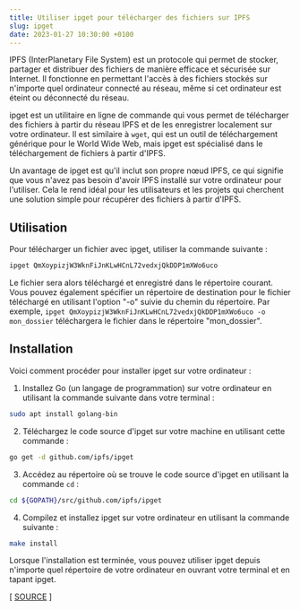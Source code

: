 ```yaml
---
title: Utiliser ipget pour télécharger des fichiers sur IPFS
slug: ipget
date: 2023-01-27 10:30:00 +0100
---
```


IPFS (InterPlanetary File System) est un protocole qui permet de stocker, partager et distribuer des fichiers de manière efficace et sécurisée sur Internet. Il fonctionne en permettant l'accès à des fichiers stockés sur n'importe quel ordinateur connecté au réseau, même si cet ordinateur est éteint ou déconnecté du réseau.

ipget est un utilitaire en ligne de commande qui vous permet de télécharger des fichiers à partir du réseau IPFS et de les enregistrer localement sur votre ordinateur. Il est similaire à `wget`, qui est un outil de téléchargement générique pour le World Wide Web, mais ipget est spécialisé dans le téléchargement de fichiers à partir d'IPFS.

Un avantage de ipget est qu'il inclut son propre nœud IPFS, ce qui signifie que vous n'avez pas besoin d'avoir IPFS installé sur votre ordinateur pour l'utiliser. Cela le rend idéal pour les utilisateurs et les projets qui cherchent une solution simple pour récupérer des fichiers à partir d'IPFS.

## Utilisation

Pour télécharger un fichier avec ipget, utiliser la commande suivante :

```bash
ipget QmXoypizjW3WknFiJnKLwHCnL72vedxjQkDDP1mXWo6uco
```

Le fichier sera alors téléchargé et enregistré dans le répertoire courant. Vous pouvez également spécifier un répertoire de destination pour le fichier téléchargé en utilisant l'option "-o" suivie du chemin du répertoire. Par exemple, `ipget QmXoypizjW3WknFiJnKLwHCnL72vedxjQkDDP1mXWo6uco -o mon_dossier` téléchargera le fichier dans le répertoire "mon_dossier".

## Installation

Voici comment procéder pour installer ipget sur votre ordinateur :

1. Installez Go (un langage de programmation) sur votre ordinateur en utilisant la commande suivante dans votre terminal :

```bash
sudo apt install golang-bin
```

2. Téléchargez le code source d'ipget sur votre machine en utilisant cette commande :

```bash
go get -d github.com/ipfs/ipget
```

3. Accédez au répertoire où se trouve le code source d'ipget en utilisant la commande `cd` :

```bash
cd ${GOPATH}/src/github.com/ipfs/ipget
```

4. Compilez et installez ipget sur votre ordinateur en utilisant la commande suivante :

```bash
make install
```

Lorsque l'installation est terminée, vous pouvez utiliser ipget depuis n'importe quel répertoire de votre ordinateur en ouvrant votre terminal et en tapant ipget.

[ [SOURCE](https://github.com/ipfs/ipget) ]
